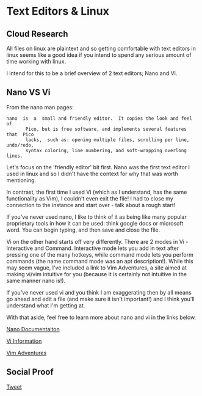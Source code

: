 <!-- This is a template you can use for quick progress days. It removes a lot of the steps we encourage you to share in the longer template 000-DAY-ARTICLE-LONG-TEMPLATE.MD-->

# Text Editors & Linux

## Cloud Research

All files on linux are plaintext and so getting comfortable with text editors in linux seems like a good idea if you intend to spend any serious amount of time working with linux.

I intend for this to be a brief overview of 2 text editors; Nano and Vi. 

## Nano VS Vi
From the nano man pages:
```
nano  is  a  small and friendly editor.  It copies the look and feel of
       Pico, but is free software, and implements several features  that  Pico
       lacks,  such as: opening multiple files, scrolling per line, undo/redo,
       syntax coloring, line numbering, and soft-wrapping overlong lines.
```
Let's focus on the 'friendly editor' bit first. Nano was the first text editor I used in linux and so I didn't have the context for why that was worth mentioning.

In contrast, the first time I used Vi (which as I understand, has the same functionality as Vim), I couldn't even exit the file! I had to close my connection to the instance and start over - talk about a rough start!

If you've never used nano, I like to think of it as being like many popular proprietary tools in how it can be used: think google docs or microsoft word. You can begin typing, and then save and close the file.

Vi on the other hand starts off very differently. There are 2 modes in Vi - Interactive and Command. Interactive mode lets you add in text after pressing one of the many hotkeys, while command mode lets you perform commands (the name command mode was an apt description!). While this may seem vague, I've included a link to Vim Adventures, a site aimed at making vi/vim intuitive for you (because it is certainly not intuitive in the same manner nano is!). 

If you've never used vi and you think I am exaggerating then by all means go ahead and edit a file (and make sure it isn't important!) and I think you'll understand what I'm getting at.

With that aside, feel free to learn more about nano and vi in the links below.

[Nano Documentaiton](https://www.nano-editor.org/docs.php)

[Vi Information](http://www.truth.sk/vim/vimbook-OPL.pdf)

[Vim Adventures](https://vim-adventures.com/)

## Social Proof

[Tweet](link)

